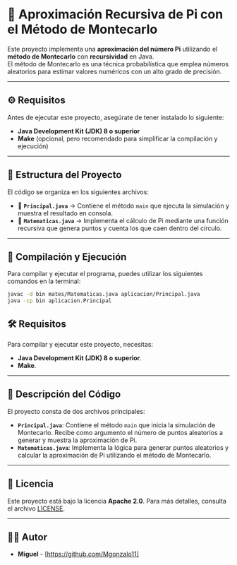 # 🔢 Aproximación Recursiva de Pi con el Método de Montecarlo  

Este proyecto implementa una **aproximación del número Pi** utilizando el **método de Montecarlo** con **recursividad** en Java.  
El método de Montecarlo es una técnica probabilística que emplea números aleatorios para estimar valores numéricos con un alto grado de precisión.  

--- 

## ⚙ Requisitos  

Antes de ejecutar este proyecto, asegúrate de tener instalado lo siguiente:  

- **Java Development Kit (JDK) 8 o superior**  
- **Make** (opcional, pero recomendado para simplificar la compilación y ejecución)  

---

## 📝 Estructura del Proyecto  

El código se organiza en los siguientes archivos:  

- 📂 **`Principal.java`** → Contiene el método `main` que ejecuta la simulación y muestra el resultado en consola.  
- 📂 **`Matematicas.java`** → Implementa el cálculo de Pi mediante una función recursiva que genera puntos y cuenta los que caen dentro del círculo.  

---

## 🚀 Compilación y Ejecución 

Para compilar y ejecutar el programa, puedes utilizar los siguientes comandos en la terminal:  

```sh
javac -d bin mates/Matematicas.java aplicacion/Principal.java  
java -cp bin aplicacion.Principal  
```


## 🛠️ Requisitos

Para compilar y ejecutar este proyecto, necesitas:

- **Java Development Kit (JDK) 8 o superior**.
- **Make**.

---
## 🧩 Descripción del Código

El proyecto consta de dos archivos principales:

- **`Principal.java`**: Contiene el método `main` que inicia la simulación de Montecarlo. Recibe como argumento el número de puntos aleatorios a generar y muestra la aproximación de Pi.
- **`Matematicas.java`**: Implementa la lógica para generar puntos aleatorios y calcular la aproximación de Pi utilizando el método de Montecarlo.

---

## 📄 Licencia

Este proyecto está bajo la licencia **Apache 2.0**. Para más detalles, consulta el archivo [LICENSE](LICENSE).

---

## 👨‍💻 Autor

- **Miguel** - [https://github.com/Mgonzalo11]
